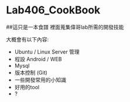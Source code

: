 Lab406_CookBook 
========
##這只是一本食譜
裡面蒐集偉哥lab所需的開發技能



大概會有以下內容:
* Ubuntu / Linux Server 管理
* 程設 Android / WEB
* Mysql
* 版本控制 (Git)
* 一些開發常用的小知識
* 好用的tool
* ?



